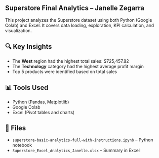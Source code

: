 ## Superstore Final Analytics – Janelle Zegarra

This project analyzes the Superstore dataset using both Python (Google Colab) and Excel. It covers data loading, exploration, KPI calculation, and visualization.

## 🔍 Key Insights

- The **West** region had the highest total sales: $725,457.82
- The **Technology** category had the highest average profit margin
- Top 5 products were identified based on total sales

## 📊 Tools Used

- Python (Pandas, Matplotlib)
- Google Colab
- Excel (Pivot tables and charts)

## 📁 Files

- `superstore-basic-analytics-full-with-instructions.ipynb` – Python notebook
- `Superstore_Excel_Analytics_Janelle.xlsx` – Summary in Excel

